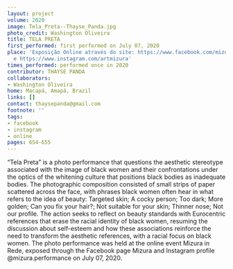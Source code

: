 ```yaml
---
layout: project
volume: 2020
image: Tela_Preta--Thayse_Panda.jpg
photo_credit: Washington Oliveira
title: TELA PRETA
first_performed: first performed on July 07, 2020
place: 'Exposição Online através do site: https://www.facebook.com/mizura.performance
  e https://www.instagram.com/artmizura'
times_performed: performed once in 2020
contributor: THAYSE PANDA
collaborators:
- Washington Oliveira
home: Macapá, Amapá, Brazil
links: []
contact: thaysepanda@gmail.com
footnote: ''
tags:
- facebook
- instagram
- online
pages: 654-655
---
```

“Tela Preta” is a photo performance that questions the aesthetic stereotype associated with the image of black women and their confrontations under the optics of the whitening culture that positions black bodies as inadequate bodies. The photographic composition consisted of small strips of paper scattered across the face, with phrases black women often hear in what refers to the idea of beauty: Targeted skin; A cocky person; Too dark; More golden; Can you fix your hair?; Not suitable for your skin; Thinner nose; Not our profile. The action seeks to reflect on beauty standards with Eurocentric references that erase the racial identity of black women, resuming the discussion about self-esteem and how these associations reinforce the need to transform the aesthetic references, with a racial focus on black women. The photo performance was held at the online event Mizura in Rede, exposed through the Facebook page Mizura and Instagram profile @mizura.performance on July 07, 2020.